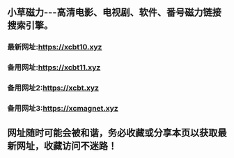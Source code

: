 ## **小草磁力---高清电影、电视剧、软件、番号磁力链接搜索引擎。**
### 最新网址:<a href="https://xcbt10.xyz" target="_blank">https://xcbt10.xyz</a>
### 备用网址:<a href="https://xcbt11.xyz" target="_blank">https://xcbt11.xyz</a>
### 备用网址2:<a href="https://xcbt.xyz" target="_blank">https://xcbt.xyz</a>
### 备用网址3:<a href="https://xcmagnet.xyz" target="_blank">https://xcmagnet.xyz</a>
## 网址随时可能会被和谐，务必收藏或分享本页以获取最新网址，收藏访问不迷路！
